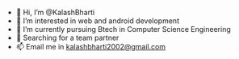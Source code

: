 - 👋 Hi, I’m @KalashBharti
- 👀 I’m interested in web and android development
- 🌱 I’m currently pursuing Btech in Computer Science Engineering 
- 🔎 Searching for a team partner
- 📫 Email me in kalashbharti2002@gmail.com

<!---
KalashBharti/KalashBharti is a ✨ special ✨ repository because its `README.md` (this file) appears on your GitHub profile.
You can click the Preview link to take a look at your changes.
--->
